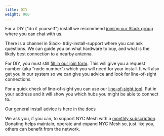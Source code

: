 ```yaml
---
title: DIY
weight: 900
---
```


For a DIY ("do it yourself") install we recommend [joining our Slack group](https://slack.nycmesh.net/) where you can chat with us.

There is a channel in Slack- #diy-install-support where you can ask questions. We can guide you on what hardware to buy, and what is the likely best connection to a nearby antenna.

For DIY, you must still [fill in our join form](https://nycmesh.net/join). This will give you a request number (aka "node number") which you will need for your install. It will also get you in our system so we can give you advice and look for line-of-sight connections.

For a quick check of line-of-sight you can use our [line-of-sight tool](https://los.nycmesh.net). Put in your address and it will show you which hubs you might be able to connect to. 

Our general install advice is here in [the docs](../installs/)

We ask you, if you can, to support NYC Mesh with a [monthly subscription](https://nycmesh.net/donate). Donating helps maintain, operate and expand NYC Mesh so, just like you, others can benefit from the network.
